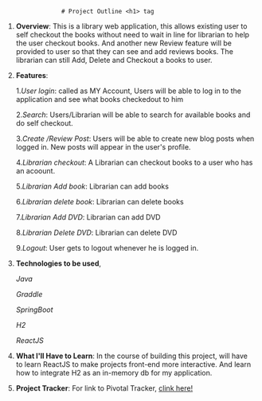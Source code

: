 		
					# Project Outline <h1> tag

1. **Overview**: 
	This is a library web application, this allows existing user to self checkout the books without  need to wait in line for librarian to help the user checkout books. And another new Review feature will be provided to user so that they can see and add reviews books. 
	The librarian can still Add, Delete and Checkout a books to user. 
2. **Features**:
 
	1.*User login*: called as MY Account, Users will be able to log in to the application and see what books checkedout to him 

	2.*Search*: Users/Librarian will be able to search for available books and do self checkout.

	3.*Create /Review Post*: Users will be able to create new blog posts when logged in. New posts will appear in the user's 				 profile.

	4.*Librarian checkout*: A Librarian can checkout books to a user who has an acoount.

	5.*Librarian Add book*: Librarian can add books

	6.*Librarian delete book*: Librarian can delete books

	7.*Librarian Add DVD*: Librarian can add DVD

	8.*Librarian Delete DVD*: Librarian can delete DVD

	9.*Logout*: User gets to logout whenever he is logged in.


3. **Technologies to be used**,

	*Java*

	*Graddle*

	*SpringBoot*

	*H2*

	*ReactJS*


4. **What I'll Have to Learn**: In the course of building this project, will have to learn ReactJS to make projects front-end more interactive. And learn how to integrate H2 as an in-memory db for my application.

5. **Project Tracker**:  For link to Pivotal Tracker, 
  [clink here!](https://www.pivotaltracker.com/n/projects/2345011)